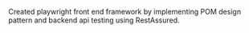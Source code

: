 Created playwright front end framework by implementing POM design pattern and backend api testing using RestAssured.
